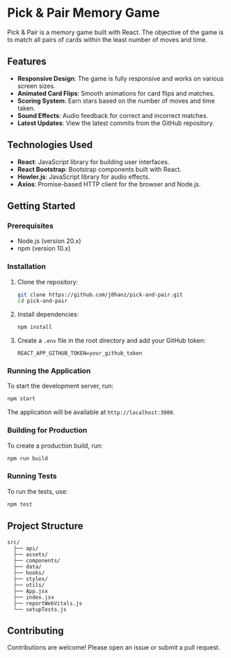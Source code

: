 # Pick & Pair Memory Game

Pick & Pair is a memory game built with React. The objective of the game is to match all pairs of cards within the least number of moves and time.

## Features

- **Responsive Design**: The game is fully responsive and works on various screen sizes.
- **Animated Card Flips**: Smooth animations for card flips and matches.
- **Scoring System**: Earn stars based on the number of moves and time taken.
- **Sound Effects**: Audio feedback for correct and incorrect matches.
- **Latest Updates**: View the latest commits from the GitHub repository.

## Technologies Used

- **React**: JavaScript library for building user interfaces.
- **React Bootstrap**: Bootstrap components built with React.
- **Howler.js**: JavaScript library for audio effects.
- **Axios**: Promise-based HTTP client for the browser and Node.js.

## Getting Started

### Prerequisites

- Node.js (version 20.x)
- npm (version 10.x)

### Installation

1. Clone the repository:

   ```sh
   git clone https://github.com/j0hanz/pick-and-pair.git
   cd pick-and-pair
   ```

2. Install dependencies:

   ```sh
   npm install
   ```

3. Create a `.env` file in the root directory and add your GitHub token:

   ```env
   REACT_APP_GITHUB_TOKEN=your_github_token
   ```

### Running the Application

To start the development server, run:

```sh
npm start
```

The application will be available at `http://localhost:3000`.

### Building for Production

To create a production build, run:

```sh
npm run build
```

### Running Tests

To run the tests, use:

```sh
npm test
```

## Project Structure

```
src/
  ├── api/
  ├── assets/
  ├── components/
  ├── data/
  ├── hooks/
  ├── styles/
  ├── utils/
  ├── App.jsx
  ├── index.jsx
  ├── reportWebVitals.js
  └── setupTests.js
```

## Contributing

Contributions are welcome! Please open an issue or submit a pull request.
